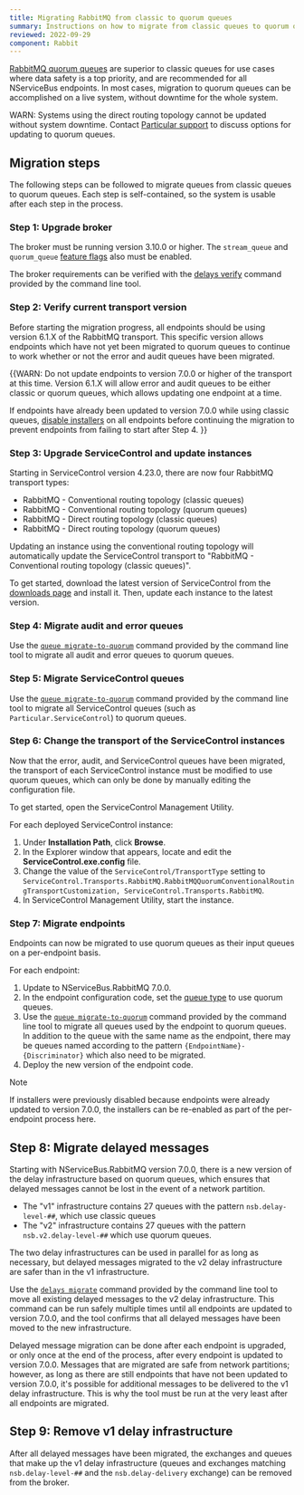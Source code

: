 ```yaml
---
title: Migrating RabbitMQ from classic to quorum queues
summary: Instructions on how to migrate from classic queues to quorum queues
reviewed: 2022-09-29
component: Rabbit
---
```


[RabbitMQ quorum queues](https://www.rabbitmq.com/quorum-queues.html) are superior to classic queues for use cases where data safety is a top priority, and are recommended for all NServiceBus endpoints. In most cases, migration to quorum queues can be accomplished on a live system, without downtime for the whole system.

WARN: Systems using the direct routing topology cannot be updated without system downtime. Contact [Particular support](https://particular.net/support) to discuss options for updating to quorum queues.

## Migration steps

The following steps can be followed to migrate queues from classic queues to quorum queues. Each step is self-contained, so the system is usable after each step in the process.

### Step 1: Upgrade broker

The broker must be running version 3.10.0 or higher. The `stream_queue` and `quorum_queue` [feature flags](https://www.rabbitmq.com/feature-flags.html) also must be enabled.

The broker requirements can be verified with the [delays verify](/transports/rabbitmq/operations-scripting.md#delays-verify) command provided by the command line tool.

### Step 2: Verify current transport version

Before starting the migration progress, all endpoints should be using version 6.1.X of the RabbitMQ transport. This specific version allows endpoints which have not yet been migrated to quorum queues to continue to work whether or not the error and audit queues have been migrated.

{{WARN:
Do not update endpoints to version 7.0.0 or higher of the transport at this time. Version 6.1.X will allow error and audit queues to be either classic or quorum queues, which allows updating one endpoint at a time.

If endpoints have already been updated to version 7.0.0 while using classic queues, [disable installers](/nservicebus/operations/installers.md) on all endpoints before continuing the migration to prevent endpoints from failing to start after Step 4.
}}

### Step 3: Upgrade ServiceControl and update instances

Starting in ServiceControl version 4.23.0, there are now four RabbitMQ transport types:

* RabbitMQ - Conventional routing topology (classic queues)
* RabbitMQ - Conventional routing topology (quorum queues)
* RabbitMQ - Direct routing topology (classic queues)
* RabbitMQ - Direct routing topology (quorum queues)

Updating an instance using the conventional routing topology will automatically update the ServiceControl transport to "RabbitMQ - Conventional routing topology (classic queues)".

To get started, download the latest version of ServiceControl from the [downloads page](https://particular.net/downloads) and install it. Then, update each instance to the latest version.

### Step 4: Migrate audit and error queues

Use the [`queue migrate-to-quorum`](/transports/rabbitmq/operations-scripting.md#queue-migrate-to-quorum) command provided by the command line tool to migrate all audit and error queues to quorum queues.

### Step 5: Migrate ServiceControl queues

Use the [`queue migrate-to-quorum`](/transports/rabbitmq/operations-scripting.md#queue-migrate-to-quorum) command provided by the command line tool to migrate all ServiceControl queues (such as `Particular.ServiceControl`) to quorum queues.

### Step 6: Change the transport of the ServiceControl instances

Now that the error, audit, and ServiceControl queues have been migrated, the transport of each ServiceControl instance must be modified to use quorum queues, which can only be done by manually editing the configuration file.

To get started, open the ServiceControl Management Utility.

For each deployed ServiceControl instance:

1. Under **Installation Path**, click **Browse**.
1. In the Explorer window that appears, locate and edit the **ServiceControl.exe.config** file.
1. Change the value of the `ServiceControl/TransportType` setting to `ServiceControl.Transports.RabbitMQ.RabbitMQQuorumConventionalRoutingTransportCustomization, ServiceControl.Transports.RabbitMQ`.
1. In ServiceControl Management Utility, start the instance.

### Step 7: Migrate endpoints

Endpoints can now be migrated to use quorum queues as their input queues on a per-endpoint basis.

For each endpoint:

1. Update to NServiceBus.RabbitMQ 7.0.0.
1. In the endpoint configuration code, set the [queue type](/transports/rabbitmq/routing-topology.md#controlling-queue-type) to use quorum queues.
1. Use the [`queue migrate-to-quorum`](/transports/rabbitmq/operations-scripting.md#queue-migrate-to-quorum) command provided by the command line tool to migrate all queues used by the endpoint to quorum queues. In addition to the queue with the same name as the endpoint, there may be queues named according to the pattern `{EndpointName}-{Discriminator}` which also need to be migrated.
1. Deploy the new version of the endpoint code.

> [!NOTE]
> If installers were previously disabled because endpoints were already updated to version 7.0.0, the installers can be re-enabled as part of the per-endpoint process here.

## Step 8: Migrate delayed messages

Starting with NServiceBus.RabbitMQ version 7.0.0, there is a new version of the delay infrastructure based on quorum queues, which ensures that delayed messages cannot be lost in the event of a network partition.

* The "v1" infrastructure contains 27 queues with the pattern `nsb.delay-level-##`, which use classic queues
* The "v2" infrastructure contains 27 queues with the pattern `nsb.v2.delay-level-##` which use quorum queues.

The two delay infrastructures can be used in parallel for as long as necessary, but delayed messages migrated to the v2 delay infrastructure are safer than in the v1 infrastructure.

Use the [`delays migrate`](/transports/rabbitmq/operations-scripting.md#delays-migrate) command provided by the command line tool to move all existing delayed messages to the v2 delay infrastructure. This command can be run safely multiple times until all endpoints are updated to version 7.0.0, and the tool confirms that all delayed messages have been moved to the new infrastructure.

Delayed message migration can be done after each endpoint is upgraded, or only once at the end of the process, after every endpoint is updated to version 7.0.0. Messages that are migrated are safe from network partitions; however, as long as there are still endpoints that have not been updated to version 7.0.0, it's possible for additional messages to be delivered to the v1 delay infrastructure. This is why the tool must be run at the very least after all endpoints are migrated.

## Step 9: Remove v1 delay infrastructure

After all delayed messages have been migrated, the exchanges and queues that make up the v1 delay infrastructure (queues and exchanges matching `nsb.delay-level-##` and the `nsb.delay-delivery` exchange) can be removed from the broker.
